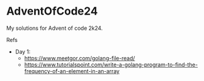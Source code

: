 # AdventOfCode24
My solutions for Advent of code 2k24.

Refs

- Day 1:
    - https://www.meetgor.com/golang-file-read/
    - https://www.tutorialspoint.com/write-a-golang-program-to-find-the-frequency-of-an-element-in-an-array
